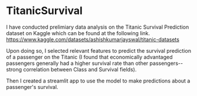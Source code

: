 # TitanicSurvival

I have conducted prelimiary data analysis on the Titanic Survival Prediction dataset on Kaggle which can be found at the following link. 
https://www.kaggle.com/datasets/ashishkumarjayswal/titanic-datasets

Upon doing so, I selected relevant features to predict the survival prediction of a passenger on the Titanic (I found that economically advantaged passengers generally had a higher survival rate than other passengers-- strong correlation between Class and Survival fields).

Then I created a streamlit app to use the model to make predictions about a passenger's survival.
